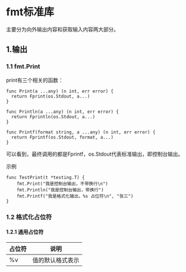 # fmt标准库
主要分为向外输出内容和获取输入内容两大部分。

## 1.输出
### 1.1 fmt.Print
print有三个相关的函数：
```
func Print(a ...any) (n int, err error) {
  return Fprint(os.Stdout, a...)
}

func Println(a ...any) (n int, err error) {
  return Fprintln(os.Stdout, a...)
}

func Printf(format string, a ...any) (n int, err error) {
  return Fprintf(os.Stdout, format, a...)
}
```
可以看到，最终调用的都是Fprintf，os.Stdout代表标准输出，即控制台输出。

示例
```
func TestPrint(t *testing.T) {
	fmt.Print("我是控制台输出，不带换行\n")
	fmt.Println("我是控制台输出，带换行")
	fmt.Printf("我是格式化输出，%s 占位符\n", "张三")
}
```

### 1.2 格式化占位符

####  1.2.1 通用占位符

|占位符|说明|
|--|--|
|%v|值的默认格式表示|


